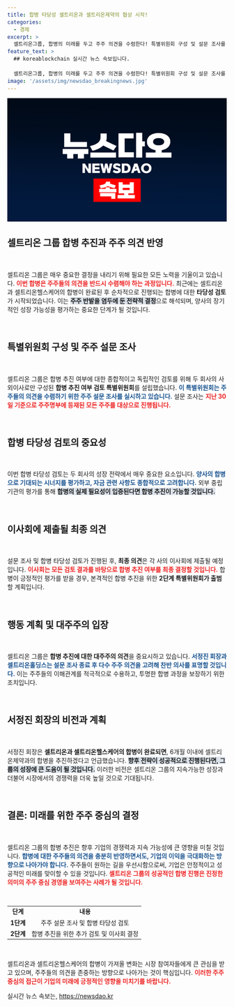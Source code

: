 ```yaml
---
title: 합병 타당성 셀트리온과 셀트리온제약의 협상 시작!
categories:
  - 경제
excerpt: >
  셀트리온그룹, 합병의 미래를 두고 주주 의견을 수렴한다! 특별위원회 구성 및 설문 조사를 통해 주주의 소리를 청취하며, 합병 추진 여부를 심도 있게 검토할 계획이다. 셀트리온과 셀트리온제약의 운명이 주주들에게 달렸다!
feature_text: >
  ## koreablockchain 실시간 뉴스 속보입니다.

  셀트리온그룹, 합병의 미래를 두고 주주 의견을 수렴한다! 특별위원회 구성 및 설문 조사를 통해 주주의 소리를 청취하며, 합병 추진 여부를 심도 있게 검토할 계획이다. 셀트리온과 셀트리온제약의 운명이 주주들에게 달렸다!
image: '/assets/img/newsdao_breakingnews.jpg'
---
```


<p><img src="/assets/img/newsdao_breakingnews.jpg" alt="koreablockchain 속보" /></p>

<h2 data-ke-size="size26">셀트리온 그룹 합병 추진과 주주 의견 반영</h2>

<p data-ke-size="size16">&nbsp;</p>

<p>셀트리온 그룹은 매우 중요한 결정을 내리기 위해 필요한 모든 노력을 기울이고 있습니다. <b><span style="color: #ee2323;">이번 합병은 주주들의 의견을 반드시 수렴해야 하는 과정입니다.</span></b> 최근에는 셀트리온과 셀트리온헬스케어의 합병이 완료된 후 순차적으로 진행되는 합병에 대한 <strong>타당성 검토</strong>가 시작되었습니다. 이는 <b><span style="background-color: #21538527;">주주 반발을 염두에 둔 전략적 결정</span></b>으로 해석되며, 양사의 장기적인 성장 가능성을 평가하는 중요한 단계가 될 것입니다.</p>

<p data-ke-size="size16">&nbsp;</p>

<h2 data-ke-size="size26">특별위원회 구성 및 주주 설문 조사</h2>

<p data-ke-size="size16">&nbsp;</p>

<p>셀트리온 그룹은 합병 추진 여부에 대한 종합적이고 독립적인 검토를 위해 두 회사의 사외이사로만 구성된 <strong>합병 추진 여부 검토 특별위원회</strong>를 설립했습니다. <b><span style="color: #1a5490;">이 특별위원회는 주주들의 의견을 수렴하기 위한 주주 설문 조사를 실시하고 있습니다.</span></b> 설문 조사는 <b><span style="color: #ee2323;">지난 30일 기준으로 주주명부에 등재된 모든 주주를 대상으로 진행됩니다.</span></b></p>

<p data-ke-size="size16">&nbsp;</p>

<h2 data-ke-size="size26">합병 타당성 검토의 중요성</h2>

<p data-ke-size="size16">&nbsp;</p>

<p>이번 합병 타당성 검토는 두 회사의 성장 전략에서 매우 중요한 요소입니다. <b><span style="color: #1a5490;">양사의 합병으로 기대되는 시너지를 평가하고, 자금 관련 사항도 종합적으로 고려합니다.</span></b> 외부 중립 기관의 평가를 통해 <b><span style="background-color: #21538527;">합병의 실제 필요성이 입증된다면 합병 추진이 가능할 것입니다.</span></b> </p>

<p data-ke-size="size16">&nbsp;</p>

<h2 data-ke-size="size26">이사회에 제출될 최종 의견</h2>

<p data-ke-size="size16">&nbsp;</p>

<p>설문 조사 및 합병 타당성 검토가 진행된 후, <strong>최종 의견</strong>은 각 사의 이사회에 제출될 예정입니다. <b><span style="color: #ee2323;">이사회는 모든 검토 결과를 바탕으로 합병 추진 여부를 최종 결정할 것입니다.</span></b> 합병이 긍정적인 평가를 받을 경우, 본격적인 합병 추진을 위한 <strong>2단계 특별위원회가 출범</strong>할 계획입니다.</p>

<p data-ke-size="size16">&nbsp;</p>

<h2 data-ke-size="size26">행동 계획 및 대주주의 입장</h2>

<p data-ke-size="size16">&nbsp;</p>

<p>셀트리온 그룹은 <strong>합병 추진에 대한 대주주의 의견</strong>을 중요시하고 있습니다. <b><span style="color: #1a5490;">서정진 회장과 셀트리온홀딩스는 설문 조사 종료 후 다수 주주 의견을 고려해 찬반 의사를 표명할 것입니다.</span></b> 이는 주주들의 이해관계를 적극적으로 수용하고, 투명한 합병 과정을 보장하기 위한 조치입니다.</p>

<p data-ke-size="size16">&nbsp;</p>

<h2 data-ke-size="size26">서정진 회장의 비전과 계획</h2>

<p data-ke-size="size16">&nbsp;</p>

<p>서정진 회장은 <strong>셀트리온과 셀트리온헬스케어의 합병이 완료되면</strong>, 6개월 이내에 셀트리온제약과의 합병을 추진하겠다고 언급했습니다. <b><span style="background-color: #21538527;">향후 전략이 성공적으로 진행된다면, 그룹의 성장에 큰 도움이 될 것입니다.</span></b> 이러한 비전은 셀트리온 그룹의 지속가능한 성장과 더불어 시장에서의 경쟁력을 더욱 높일 것으로 기대됩니다. </p>

<p data-ke-size="size16">&nbsp;</p>

<h2 data-ke-size="size26">결론: 미래를 위한 주주 중심의 결정</h2>

<p data-ke-size="size16">&nbsp;</p>

<p>셀트리온 그룹의 합병 추진은 향후 기업의 경쟁력과 지속 가능성에 큰 영향을 미칠 것입니다. <b><span style="color: #1a5490;">합병에 대한 주주들의 의견을 충분히 반영하면서도, 기업의 이익을 극대화하는 방향으로 나아가야 합니다.</span></b> 주주들이 원하는 길을 우선시함으로써, 기업은 안정적이고 성공적인 미래를 맞이할 수 있을 것입니다. <b><span style="color: #ee2323;">셀트리온 그룹의 성공적인 합병 진행은 진정한 의미의 주주 중심 경영을 보여주는 사례가 될 것입니다.</span></b></p>

<p data-ke-size="size16">&nbsp;</p>

<table style="width: 100%;">
    <tr>
        <td style="text-align: center; height: 17px;"><b>단계</b></td>
        <td style="text-align: center; height: 17px;"><b>내용</b></td>
    </tr>
    <tr>
        <td style="text-align: center; height: 17px;"><b>1단계</b></td>
        <td style="text-align: center; height: 17px;">주주 설문 조사 및 합병 타당성 검토</td>
    </tr>
    <tr>
        <td style="text-align: center; height: 17px;"><b>2단계</b></td>
        <td style="text-align: center; height: 17px;">합병 추진을 위한 추가 검토 및 이사회 결정</td>
    </tr>
</table>

<p data-ke-size="size16">&nbsp;</p>

<p>셀트리온과 셀트리온헬스케어의 합병이 가져올 변화는 시장 참여자들에게 큰 관심을 받고 있으며, 주주들의 의견을 존중하는 방향으로 나아가는 것이 핵심입니다. <b><span style="color: #ee2323;">이러한 주주 중심의 접근이 기업의 미래에 긍정적인 영향을 미치기를 바랍니다.</span></b></p>
실시간 뉴스 속보는, <a href="https://newsdao.kr" rel="dofollow">https://newsdao.kr</a>


